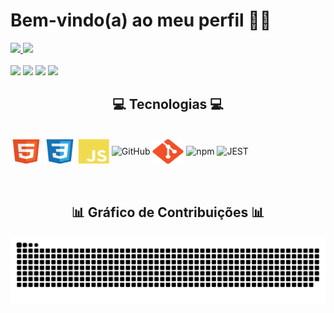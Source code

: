 # Bem-vindo(a) ao meu perfil 🧙‍♂️

<div>
  <a href="https://github.com/thaleshng">
  <img height="180em" src="https://github-readme-stats.vercel.app/api?username=thaleshng&count_private=true&include_all_commits=true&show_icons=true&theme=tokyonight&show_owner=true"/>
  <img height="180em" src="https://github-readme-stats.vercel.app/api/top-langs/?username=thaleshng&theme=tokyonight&hide_border=false&&layout=compact"/>
</div>
    
<br>

<div> 
  <a href="https://instagram.com/thaleshng" target="_blank"><img src="https://img.shields.io/badge/-Instagram-%23E4405F?style=for-the-badge&logo=instagram&logoColor=white" target="_blank"></a>
  <a href = "mailto:thaleshng@gmail.com"><img src="https://img.shields.io/badge/-Gmail-%23333?style=for-the-badge&logo=gmail&logoColor=white" target="_blank"></a>
  <a href="https://www.linkedin.com/in/thales-hng" target="_blank"><img src="https://img.shields.io/badge/-LinkedIn-%230077B5?style=for-the-badge&logo=linkedin&logoColor=white" target="_blank"></a>
  <a href="https://thaleshng.github.io/portfolio/" target="_blank"><img src="https://img.shields.io/badge/-Portfólio-%23000000?style=for-the-badge&logo=Opera&logoColor=white" target="_blank"></a>
</div>

<h2 align="center">💻 Tecnologias 💻</h2>
<div style="display: inline_block"><br>
  <img align="center" alt="HTML" height="40" width="50" src="https://raw.githubusercontent.com/devicons/devicon/master/icons/html5/html5-original.svg">
  <img align="center" alt="CSS" height="40" width="50" src="https://raw.githubusercontent.com/devicons/devicon/master/icons/css3/css3-original.svg">
  <img align="center" alt="Js" height="40" width="50" src="https://raw.githubusercontent.com/devicons/devicon/master/icons/javascript/javascript-plain.svg">
  <img align="center" alt="GitHub" height="40" width="50" style="background color=white" src="https://devicon-website.vercel.app/api/github/original.svg?color=%23FFFFFF">
  <img align="center" alt="GIT" height="40" width="50" src="https://raw.githubusercontent.com/devicons/devicon/master/icons/git/git-original.svg">
  <img align="center" alt="npm" height="40" width="50" src="https://cdn.jsdelivr.net/gh/devicons/devicon/icons/npm/npm-original-wordmark.svg">
  <img align="center" alt="JEST" height="40" width="50" src="https://cdn.jsdelivr.net/gh/devicons/devicon/icons/jest/jest-plain.svg">
</div>
 
 <br>
 
<br>
<h2 align="center">📊 Gráfico de Contribuições 📊</h2>

![snake gif](https://github.com/thaleshng/thaleshng/blob/output/github-contribution-grid-snake-dark.svg)
